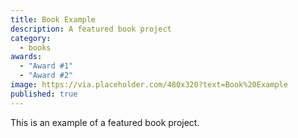 ```yaml
---
title: Book Example
description: A featured book project
category:
  - books
awards:
  - "Award #1"
  - "Award #2"
image: https://via.placeholder.com/480x320?text=Book%20Example
published: true
---
```

This is an example of a featured book project.
